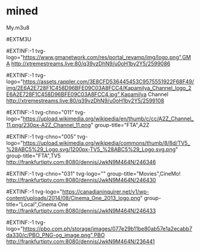 # mined
My.m3u8

#EXTM3U

#EXTINF:-1 tvg-logo="https://www.gmanetwork.com/res/portal_revamp/img/logo.png",GMA
http://xtremestreams.live:80/q39vzDhN9/u0oH1by2Y5/2599086

#EXTINF:-1 tvg-logo="https://assets.rappler.com/3E8CFD536445453C9575551922F68F49/img/2E6A2E728F1C458D96BFE09C03A8FCC4/Kapamilya_Channel_logo_2E6A2E728F1C458D96BFE09C03A8FCC4.jpg",Kapamilya Channel
http://xtremestreams.live:80/q39vzDhN9/u0oH1by2Y5/2599108

#EXTINF:-1 tvg-chno="011" tvg-logo="https://upload.wikimedia.org/wikipedia/en/thumb/c/cc/A2Z_Channel_11.png/230px-A2Z_Channel_11.png" group-title="FTA",A2Z


#EXTINF:-1 tvg-chno="005" tvg-logo="https://upload.wikimedia.org/wikipedia/commons/thumb/8/8d/TV5_%28ABC5%29_Logo.svg/1200px-TV5_%28ABC5%29_Logo.svg.png" group-title="FTA",TV5
http://frankfurtiptv.com:8080/dennis/JwkN9M464N/246346

#EXTINF:-1 tvg-chno="031" tvg-logo="" group-title="Movies",CineMo!
http://frankfurtiptv.com:8080/dennis/JwkN9M464N/246430

#EXTINF:-1 tvg-logo="https://canadianinquirer.net/v1/wp-content/uploads/2014/08/Cinema_One_2013_logo.png" group-title="Local",Cinema One
http://frankfurtiptv.com:8080/dennis/JwkN9M464N/246433

#EXTINF:-1 tvg-logo="https://pbo.com.ph/storage/images/077e29b11be80ab57e1a2ecabb7da330/c/PBO_PNG-og_image.png",PBO
http://frankfurtiptv.com:8080/dennis/JwkN9M464N/236441
